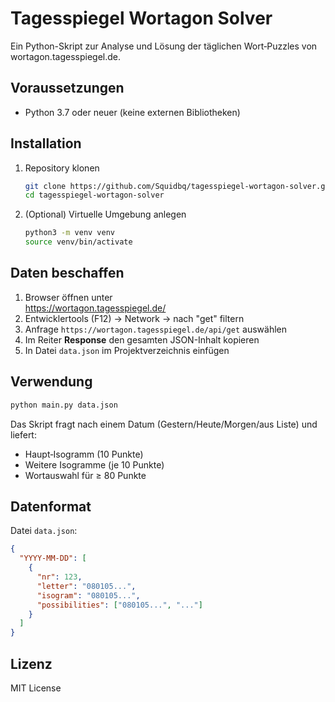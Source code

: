 # Tagesspiegel Wortagon Solver

Ein Python-Skript zur Analyse und Lösung der täglichen Wort‑Puzzles von wortagon.tagesspiegel.de.

## Voraussetzungen

- Python 3.7 oder neuer (keine externen Bibliotheken)

## Installation

1. Repository klonen  
   ```bash
   git clone https://github.com/Squidbq/tagesspiegel-wortagon-solver.git
   cd tagesspiegel-wortagon-solver
   ```
2. (Optional) Virtuelle Umgebung anlegen  
   ```bash
   python3 -m venv venv
   source venv/bin/activate
   ```

## Daten beschaffen

1. Browser öffnen unter  
   https://wortagon.tagesspiegel.de/  
2. Entwicklertools (F12) → Network → nach "get" filtern  
3. Anfrage `https://wortagon.tagesspiegel.de/api/get` auswählen  
4. Im Reiter **Response** den gesamten JSON-Inhalt kopieren  
5. In Datei `data.json` im Projektverzeichnis einfügen

## Verwendung

```bash
python main.py data.json
```

Das Skript fragt nach einem Datum (Gestern/Heute/Morgen/aus Liste) und liefert:

- Haupt‑Isogramm (10 Punkte)  
- Weitere Isogramme (je 10 Punkte)  
- Wortauswahl für ≥ 80 Punkte

## Datenformat

Datei `data.json`:
```json
{
  "YYYY-MM-DD": [
    {
      "nr": 123,
      "letter": "080105...",
      "isogram": "080105...",
      "possibilities": ["080105...", "..."]
    }
  ]
}
```

## Lizenz

MIT License
